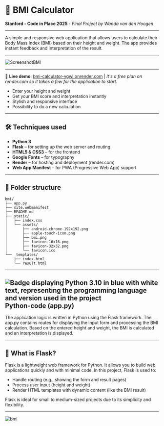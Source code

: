 # 🧮 BMI Calculator


**Stanford - Code in Place 2025** - _Final Project by Wanda van den Hoogen_

---
A simple and responsive web application that allows users to calculate their Body Mass Index (BMI) based on their height and weight. The app provides instant feedback and interpretation of the result.

---

![ScreenshotBMI](https://github.com/user-attachments/assets/cdf42f7d-1ec1-4e2c-b72a-133aac8906f7)

---

🔗 **Live demo**: [bmi-calculator-vgwl.onrender.com](https://bmi-calculator-vgwl.onrender.com/) | _It's a free plan on render.com so it takes a few for the application to start._ 

- Enter your height and weight
- Get your BMI score and interpretation instantly
- Stylish and responsive interface
- Possibility to do a new calculation

---

## 🛠️ Techniques used

- **Python 3**
- **Flask** – for setting up the web server and routing
- **HTML5 & CSS3** – for the frontend
- **Google Fonts** – for typography
- **Render** – for hosting and deployment (render.com)
- **Web App Manifest** – for PWA (Progressive Web App) support

---

## 📁 Folder structure
```
bmi/
├── app.py
├── site.webmanifest
├── README.md
├── static/
│   ├── index.css
│   └── assets/
│       ├── android-chrome-192x192.png
│       ├── apple-touch-icon.png
│       ├── bmi.png
│       ├── favicon-16x16.png
│       ├── favicon-32x32.png
│       └── favicon.ico
└──  templates/
    ├── index.html
    └── result.html

```
---

## ![Badge displaying Python 3.10 in blue with white text, representing the programming language and version used in the project](https://img.shields.io/badge/Python-3.10-blue?) Python-code (app.py)

The application logic is written in Python using the Flask framework. The app.py contains routes for displaying the input form and processing the BMI calculation. Based on the entered height and weight, the BMI is calculated and an interpretation is displayed.

---

##  🧪 What is Flask?

Flask is a lightweight web framework for Python. It allows you to build web applications quickly and with minimal code. In this project, Flask is used to:

- Handle routing (e.g., showing the form and result pages)
- Process user input (height and weight)
- Render HTML templates with dynamic content (like the BMI result)

Flask is ideal for small to medium-sized projects due to its simplicity and flexibility.


---

![bmi](https://github.com/user-attachments/assets/38055079-2790-456f-9707-907786b7a2b8)

